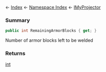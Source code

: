 ← [Index](Api-Index) ← [Namespace Index](Namespace-Index) ← [IMyProjector](Sandbox.ModAPI.Ingame.IMyProjector)

### Summary

```csharp
public int RemainingArmorBlocks { get; }
```

Number of armor blocks left to be welded

### Returns

[int](https://docs.microsoft.com/en-us/dotnet/api/System.Int32?view=netframework-4.6)

